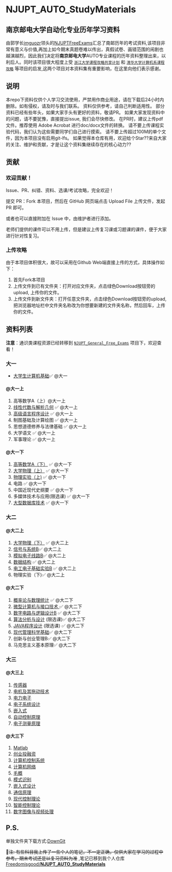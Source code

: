 # NJUPT_AUTO_StudyMaterials

## 南京邮电大学自动化专业历年学习资料

由郭学长[imguozr](https://github.com/imguozr)领头的[NJUPTFreeExams](https://github.com/NJUPTFreeExams)汇总了南邮历年的考试资料,该项目非常有意义与价值,再加上如今期末真题卷难以传出，真假试卷、画错范围的闹剧也越演越烈，因此我们决定将**南京邮电大学**AUTO专业课程的历年资料整理出来，以利后人。同时该项目很大程度上受 [`浙江大学课程攻略共享计划`](https://github.com/QSCTech/zju-icicles) 和 [`清华大学计算机系课程攻略`](https://github.com/Trinkle23897/THU-CST-Cracker) 等项目的启发,这两个项目对本资料集有重要影响，在这里向他们表示感谢。

## 说明

本repo下资料仅供个人学习交流使用，严禁用作商业用途，请在下载后24小时内删除。如有侵权，请及时与我们联系。
资料仅供参考，请自己判断适用性。
部分资料已经有些年头，如果大家手头有更好的资料，敬请PR。
如果大家发现资料中的问题，请不要犹豫，直接提出issue, 我们会尽快修改。
在PR时，建议上传pdf文件。推荐使用 Adobe Acrobat 进行doc/docx文件的转换。
请不要上传课程实验代码，我们认为这些需要同学们自己进行摸索。
请不要上传超过100M的单个文件，因为本项目没有启用git-lfs。
如果觉得本仓库有用，欢迎给个Star??来自大家的关注、维护和贡献，才是让这个资料集继续存在的核心动力??

## 贡献

### 欢迎贡献！

Issue、PR、纠错、资料、选课/考试攻略，完全欢迎！

提交 PR：Fork 本项目，然后在 GitHub 网页端点击 Upload File 上传文件，发起 PR 即可。

或者也可以直接附加在 Issue 中，由维护者进行添加。

老师们提供的课件可以不用上传，但是建议上传复习课或习题课的课件，便于大家进行针对性复习。

### 上传攻略

由于本项目体积很大，故可以采用在Github Web端直接上传的方式，具体操作如下：

1. 首先Fork本项目
2. 上传文件到已有文件夹：打开对应文件夹，点击绿色Download按钮旁的upload, 上传你的文件。
3. 上传文件到新文件夹：打开任意文件夹，点击绿色Download按钮旁的upload, 把浏览器地址栏中文件夹名称改为你想要新建的文件夹名称，然后回车，上传你的文件。

## 资料列表

**注意**：通识类课程资源已经转移到 [`NJUPT_General_Free_Exams`](https://github.com/NJUPTFreeExams/NJUPT_General_Free_Exams) 项目下，欢迎查看！

### 大一

- [大学生计算机基础](https://github.com/NJUPTFreeExams/NJUPT_General_Free_Exams/tree/master/%e5%a4%a7%e5%ad%a6%e7%94%9f%e8%ae%a1%e7%ae%97%e6%9c%ba%e5%9f%ba%e7%a1%80)✅ @大一

#### @大一上

1. 高等数学A（上）@大一上
2. [线性代数与解析几何](https://github.com/NJUPTFreeExams/NJUPT_General_Free_Exams/tree/master/%E7%BA%BF%E6%80%A7%E4%BB%A3%E6%95%B0%E4%B8%8E%E8%A7%A3%E6%9E%90%E5%87%A0%E4%BD%95) ✅ @大一上
3. [高级语言程序设计](https://github.com/NJUPTFreeExams/NJUPT_General_Free_Exams/tree/master/%E9%AB%98%E7%BA%A7%E8%AF%AD%E8%A8%80%E7%A8%8B%E5%BA%8F%E8%AE%BE%E8%AE%A1) ✅ @大一上 
4. 制图基础及计算绘图 ✅ @大一上
5. 思想道德修养与法律基础 ✅ @大一上
6. 大学语文 ✅ @大一上
7. 军事理论 ✅ @大一上

#### @大一下

1. [高等数学A（下）](https://github.com/NJUPTFreeExams/NJUPT_General_Free_Exams/tree/master/%E9%AB%98%E7%AD%89%E6%95%B0%E5%AD%A6A%EF%BC%88%E4%B8%8B%EF%BC%89) ✅ @大一下
2. [大学物理（上）](https://github.com/NJUPTFreeExams/NJUPT_General_Free_Exams/tree/master/%E5%A4%A7%E5%AD%A6%E7%89%A9%E7%90%86%EF%BC%88%E4%B8%8A%EF%BC%89) ✅ @大一下 
3. [物理实验（上)](https://github.com/NJUPTFreeExams/NJUPT_General_Free_Exams/tree/master/%E7%89%A9%E7%90%86%E5%AE%9E%E9%AA%8C%EF%BC%88%E4%B8%8A%EF%BC%89) ✅ @大一下 
4. 电路 ✅ @大一下
5. 中国近现代史纲要 ✅ @大一下
6. 多媒体技术与应用(限选课) ✅ @大一下
7. [大型数据库技术](https://github.com/NJUPTFreeExams/NJUPT-CS-Free-Exams/tree/master/大型数据库技术) ✅ @大一下

### 大二

#### @大二上

1. [大学物理（下）](https://github.com/NJUPTFreeExams/NJUPT_General_Free_Exams/tree/master/%E5%A4%A7%E5%AD%A6%E7%89%A9%E7%90%86%EF%BC%88%E4%B8%8B%EF%BC%89) ✅ @大二上
2. [信号与系统B](https://github.com/NJUPTFreeExams/NJUPT_AUTO_StudyMaterials/tree/master/%e4%bf%a1%e5%8f%b7%e4%b8%8e%e7%b3%bb%e7%bb%9fB)✅ @大二上
3. [模拟电子线路B](https://github.com/NJUPTFreeExams/NJUPT_AUTO_StudyMaterials/tree/master/%e4%bf%a1%e5%8f%b7%e4%b8%8e%e7%b3%bb%e7%bb%9fB)✅ @大二上
4. [数据结构](https://github.com/NJUPTFreeExams/NJUPT_AUTO_StudyMaterials/tree/master/%e6%95%b0%e6%8d%ae%e7%bb%93%e6%9e%84) ✅ @大二上 
5. [电工电子基础实验B](https://github.com/NJUPTFreeExams/NJUPT_General_Free_Exams/tree/master/%E7%94%B5%E5%B7%A5%E7%94%B5%E5%AD%90%E5%9F%BA%E7%A1%80%E5%AE%9E%E9%AA%8CB) ✅ @大二上 
6. 物理实验（下)✅ @大二上 

#### @大二下

1. [概率论与数理统计](https://github.com/NJUPTFreeExams/NJUPT_General_Free_Exams/tree/master/%E6%A6%82%E7%8E%87%E8%AE%BA%E4%B8%8E%E6%95%B0%E7%90%86%E7%BB%9F%E8%AE%A1) ✅ @大二下 
2. [微型计算机与接口技术 ]([https://github.com/NJUPTFreeExams/NJUPT_AUTO_StudyMaterials/tree/master/%E5%BE%AE%E5%9E%8B%E8%AE%A1%E7%AE%97%E6%9C%BA%E4%B8%8E%E6%8E%A5%E5%8F%A3%E6%8A%80%E6%9C%AF](https://github.com/NJUPTFreeExams/NJUPT_AUTO_StudyMaterials/tree/master/微型计算机与接口技术))✅ @大二下
3. [数字电路与逻辑设计B](https://github.com/NJUPTFreeExams/NJUPT_General_Free_Exams/tree/master/%E6%95%B0%E5%AD%97%E7%94%B5%E8%B7%AF%E4%B8%8E%E9%80%BB%E8%BE%91%E8%AE%BE%E8%AE%A1B) ✅ @大二下
4. [算法分析与设计](https://github.com/NJUPTFreeExams/NJUPT_CS_Free_Exams/tree/master/%E7%AE%97%E6%B3%95%E5%88%86%E6%9E%90%E4%B8%8E%E8%AE%BE%E8%AE%A1) (限选课)✅ @大二下
5. [JAVA程序设计](https://github.com/NJUPTFreeExams/NJUPT_CS_Free_Exams/tree/master/JAVA%E7%A8%8B%E5%BA%8F%E8%AE%BE%E8%AE%A1) (限选课) ✅ @大二下 
6. [现代管理科学基础]([通信企业管理](https://github.com/NJUPTFreeExams/NJUPT_AUTO_StudyMaterials/tree/master/通信企业管理))✅ @大二下 
7. 创新与创业管理B✅ @大二下 
8. 马克思主义基本原理✅ @大二下 

### 大三

#### @大三上

1. [传感器](./大三/大三上/传感器)
2. [电机及其拖动技术](./大三/大三上/电机及其拖动技术)
3. [电力电子](./大三/大三上/电力电子)
4. [电子系统设计](./大三/大三上/电子系统设计)
5. [嵌入式](./大三/大三上/嵌入式)
6. [自动控制原理](./大三/大三上/自控) 
7. [电子测量原理](./大三/大三上/电子测量原理)

#### @大三下

1. [Matlab](./大三/大三下/Matlab)
2. [创业投融资](./大三/大三下/创业投融资)
3. [计算机控制系统](./大三/大三下/计算机控制系统)
4. [计算机网络](./大三/大三下/计算机网络)
5. [毛概](./大三/大三下/毛概)
6. [模式识别](./大三/大三下/模式识别)
7. [嵌入式设计](./大三/大三下/嵌入式设计)
8. [通信原理](./大三/大三下/通信原理)
9. [现代控制理论](./大三/大三下/现代控制理论)
10. [智能控制理论](./大三/大三下/智能控制理论)
11. [数字图像与视频处理](./大三/大三下/数字图像与视频处理)

## P.S.

单独文件夹下载方式:[DownGit](https://github.com/zhoudaxiaa/DownGit)

:dart:~~注: 有些科目我上传了一些个人的笔记，不一定正确，仅供大家在学习的过程中参考。期末考试还是以复习资料为准~~ ,笔记已移到我个人仓库[Freedomisgood/**NJUPT_AUTO_StudyMaterials**](<https://github.com/Freedomisgood/NJUPT_AUTO_StudyMaterials>)



